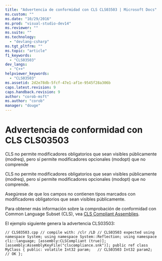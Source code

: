 ```yaml
---
title: "Advertencia de conformidad con CLS CLS03503 | Microsoft Docs"
ms.custom: ""
ms.date: "10/29/2016"
ms.prod: "visual-studio-dev14"
ms.reviewer: ""
ms.suite: ""
ms.technology: 
  - "devlang-csharp"
ms.tgt_pltfrm: ""
ms.topic: "article"
f1_keywords: 
  - "CLS03503"
dev_langs: 
  - "C++"
helpviewer_keywords: 
  - "CLS03503"
ms.assetid: 2d2e78db-5fcf-47e1-af1e-9545f28a306b
caps.latest.revision: 9
caps.handback.revision: 9
author: "corob-msft"
ms.author: "corob"
manager: "douge"
---
```

# Advertencia de conformidad con CLS CLS03503
CLS no permite modificadores obligatorios que sean visibles públicamente \(modreq\), pero sí permite modificadores opcionales \(modopt\) que no comprende  
  
 CLS no permite modificadores obligatorios que sean visibles públicamente \(modreq\), pero sí permite modificadores opcionales \(modopt\) que no comprende.  
  
 Asegúrese de que los campos no contienen tipos marcados con modificadores obligatorios que sean visibles públicamente.  
  
 Para obtener más información sobre la comprobación de conformidad con Common Language Subset \(CLS\), vea [CLS Compliant Assemblies](http://msdn.microsoft.com/es-es/3320b57e-ea55-4697-a17d-f509a36a3c93).  
  
 El ejemplo siguiente genera la advertencia CLS03503:  
  
```  
// CLS03503.cpp // compile with: /clr /LD // CLS03503 expected using namespace System; using namespace System::Reflection; using namespace cli::language; [assembly:CLSCompliant (true)]; [assembly:AssemblyKeyFile("clscompliance.snk")]; public ref class MyClass { public: volatile Int32 param;   // CLS03503 Int32 param2;   // OK };  
```